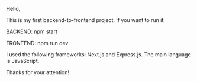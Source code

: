 Hello,

This is my first backend-to-frontend project.
If you want to run it:

BACKEND:
npm start

FRONTEND:
npm run dev

I used the following frameworks: Next.js and Express.js. The main language is JavaScript.

Thanks for your attention!
